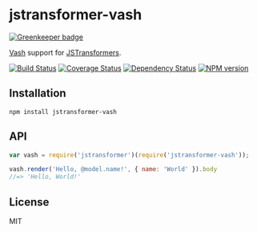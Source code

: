 # jstransformer-vash

[![Greenkeeper badge](https://badges.greenkeeper.io/jstransformers/jstransformer-vash.svg)](https://greenkeeper.io/)

[Vash](http://github.com/kirbysayshi/vash) support for [JSTransformers](http://github.com/jstransformers).

[![Build Status](https://img.shields.io/travis/jstransformers/jstransformer-vash/master.svg)](https://travis-ci.org/jstransformers/jstransformer-vash)
[![Coverage Status](https://img.shields.io/codecov/c/github/jstransformers/jstransformer-vash/master.svg)](https://codecov.io/gh/jstransformers/jstransformer-vash)
[![Dependency Status](https://img.shields.io/david/jstransformers/jstransformer-vash/master.svg)](http://david-dm.org/jstransformers/jstransformer-vash)
[![NPM version](https://img.shields.io/npm/v/jstransformer-vash.svg)](https://www.npmjs.org/package/jstransformer-vash)

## Installation

    npm install jstransformer-vash

## API

```js
var vash = require('jstransformer')(require('jstransformer-vash'));

vash.render('Hello, @model.name!', { name: 'World' }).body
//=> 'Hello, World!'
```

## License

MIT

